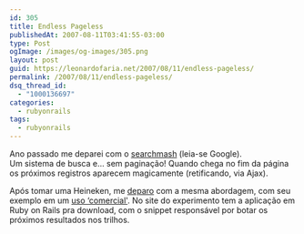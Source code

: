 ```yaml
---
id: 305
title: Endless Pageless
publishedAt: 2007-08-11T03:41:55-03:00
type: Post
ogImage: /images/og-images/305.png
layout: post
guid: https://leonardofaria.net/2007/08/11/endless-pageless/
permalink: /2007/08/11/endless-pageless/
dsq_thread_id:
  - "1000136697"
categories:
  - rubyonrails
tags:
  - rubyonrails
---
```

Ano passado me deparei com o [searchmash](http://www.searchmash.com) (leia-se Google).  
Um sistema de busca e&#8230; sem paginação! Quando chega no fim da página os próximos registros aparecem magicamente (retificando, via Ajax).

Após tomar uma Heineken, me [deparo](http://unspace.ca/discover/pageless/) com a mesma abordagem, com seu exemplo em um [uso &#8216;comercial'](http://pursudo.com/). No site do experimento tem a aplicação em Ruby on Rails pra download, com o snippet responsável por botar os próximos resultados nos trilhos.
